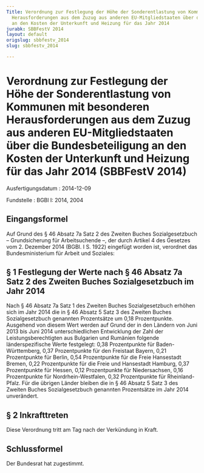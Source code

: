 ```yaml
---
Title: Verordnung zur Festlegung der Höhe der Sonderentlastung von Kommunen mit besonderen
  Herausforderungen aus dem Zuzug aus anderen EU-Mitgliedstaaten über die Bundesbeteiligung
  an den Kosten der Unterkunft und Heizung für das Jahr 2014
jurabk: SBBFestV 2014
layout: default
origslug: sbbfestv_2014
slug: sbbfestv_2014

---
```


# Verordnung zur Festlegung der Höhe der Sonderentlastung von Kommunen mit besonderen Herausforderungen aus dem Zuzug aus anderen EU-Mitgliedstaaten über die Bundesbeteiligung an den Kosten der Unterkunft und Heizung für das Jahr 2014 (SBBFestV 2014)

Ausfertigungsdatum
:   2014-12-09

Fundstelle
:   BGBl I: 2014, 2004


## Eingangsformel

Auf Grund des § 46 Absatz 7a Satz 2 des Zweiten Buches Sozialgesetzbuch – Grundsicherung für Arbeitsuchende –, der durch Artikel 4 des Gesetzes vom 2. Dezember 2014 (BGBl. I S. 1922) eingefügt worden ist, verordnet das Bundesministerium für Arbeit und Soziales:


## § 1 Festlegung der Werte nach § 46 Absatz 7a Satz 2 des Zweiten Buches Sozialgesetzbuch im Jahr 2014

Nach § 46 Absatz 7a Satz 1 des Zweiten Buches Sozialgesetzbuch erhöhen sich im Jahr 2014 die in § 46 Absatz 5 Satz 3 des Zweiten Buches Sozialgesetzbuch genannten Prozentsätze um 0,18 Prozentpunkte. Ausgehend von diesem Wert werden auf Grund der in den Ländern von Juni 2013 bis Juni 2014 unterschiedlichen Entwicklung der Zahl der Leistungsberechtigten aus Bulgarien und Rumänien folgende länderspezifische Werte festgelegt:
0,38 Prozentpunkte für Baden-Württemberg,
0,37 Prozentpunkte für den Freistaat Bayern,
0,21 Prozentpunkte für Berlin,
0,54 Prozentpunkte für die Freie Hansestadt Bremen,
0,22 Prozentpunkte für die Freie und Hansestadt Hamburg,
0,37 Prozentpunkte für Hessen,
0,12 Prozentpunkte für Niedersachsen,
0,16 Prozentpunkte für Nordrhein-Westfalen,
0,32 Prozentpunkte für Rheinland-Pfalz.
Für die übrigen Länder bleiben die in § 46 Absatz 5 Satz 3 des Zweiten Buches Sozialgesetzbuch genannten Prozentsätze im Jahr 2014 unverändert.


## § 2 Inkrafttreten

Diese Verordnung tritt am Tag nach der Verkündung in Kraft.


## Schlussformel

Der Bundesrat hat zugestimmt.

